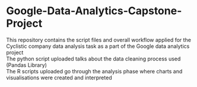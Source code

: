 # Google-Data-Analytics-Capstone-Project
This repository contains the script files and overall workflow applied for the Cyclistic company data analysis task as a part of the Google data analytics project<br />
The python script uploaded talks about the data cleaning process used (Pandas Library)<br />
The R scripts uploaded go through the analysis phase where charts and visualisations were created and interpreted<br />
